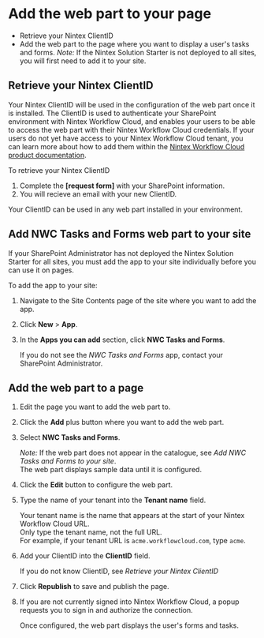 # Add the web part to your page
- Retrieve your Nintex ClientID
- Add the web part to the page where you want to display a user's tasks and forms.
_Note:_ If the Nintex Solution Starter is not deployed to all sites, you will first need to add it to your site.


## Retrieve your Nintex ClientID
Your Nintex ClientID will be used in the configuration of the web part once it is installed. The ClientID is used to authenticate your SharePoint environment with Nintex Workflow Cloud, and enables your users to be able to access the web part with their Nintex Workflow Cloud credentials. If your users do not yet have access to your Nintex Workflow Cloud tenant, you can learn more about how to add them within the [Nintex Workflow Cloud product documentation](https://help.nintex.com/en-US/nwc/Content/Settings/UserManagement.htm).

To retrieve your Nintex ClientID
1. Complete the **[request form]** with your SharePoint information.
1. You will recieve an email with your new ClientID.

Your ClientID can be used in any web part installed in your environment. 

## Add NWC Tasks and Forms web part to your site
If your SharePoint Administrator has not deployed the Nintex Solution Starter for all sites, you must add the app to your site individually before you can use it on pages.

To add the app to your site:
1. Navigate to the Site Contents page of the site where you want to add the app.
1. Click **New** > **App**.
1. In the **Apps you can add** section, click **NWC Tasks and Forms**.
   
   If you do not see the _NWC Tasks and Forms_ app, contact your SharePoint Administrator.


## Add the web part to a page
1. Edit the page you want to add the web part to.
1. Click the **Add** plus button where you want to add the web part.
1. Select **NWC Tasks and Forms**.

   _Note:_ If the web part does not appear in the catalogue, see _Add NWC Tasks and Forms to your site_.  
   The web part displays sample data until it is configured.
1. Click the **Edit** button to configure the web part.
1. Type the name of your tenant into the **Tenant name** field.

   Your tenant name is the name that appears at the start of your Nintex Workflow Cloud URL.  
   Only type the tenant name, not the full URL.  
   For example, if your tenant URL is `acme.workflowcloud.com`, type `acme`.
1. Add your ClientID into the **ClientID** field.
   
   If you do not know ClientID, see _Retrieve your Nintex ClientID_
 
1. Click **Republish** to save and publish the page.
1. If you are not currently signed into Nintex Workflow Cloud, a popup requests you to sign in and authorize the connection.

   Once configured, the web part displays the user's forms and tasks.
